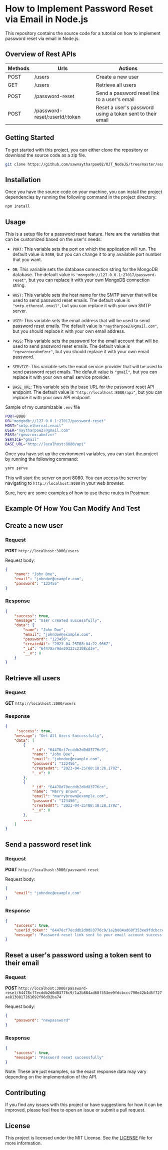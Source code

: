 # How to Implement Password Reset via Email in Node.js

This repository contains the source code for a tutorial on how to implement password reset via email in Node.js.

## Overview of Rest APIs

| Methods | Urls                           | Actions                                                   |
| ------- | ------------------------------ | --------------------------------------------------------- |
| POST    | /users                         | Create a new user                                         |
| GET     | /users                         | Retrieve all users                                        |
| POST    | /password-reset                | Send a password reset link to a user's email              |
| POST    | /password-reset/:userId/:token | Reset a user's password using a token sent to their email |

## Getting Started

To get started with this project, you can either clone the repository or download the source code as a zip file.

```bash
git clone https://github.com/sawnaytharpoe02/OJT_NodeJS/tree/master/assignment10
```

## Installation

Once you have the source code on your machine, you can install the project dependencies by running the following command in the project directory:

```bash
npm install
```

## Usage

This is a setup file for a password reset feature. Here are the variables that can be customized based on the user's needs:

- `PORT`: This variable sets the port on which the application will run. The default value is `8080`, but you can change it to any available port number that you want.

- `DB`: This variable sets the database connection string for the MongoDB database. The default value is `"mongodb://127.0.0.1:27017/password-reset"`, but you can replace it with your own MongoDB connection string.

- `HOST`: This variable sets the host name for the SMTP server that will be used to send password reset emails. The default value is `"smtp.ethereal.email"`, but you can replace it with your own SMTP server.

- `USER`: This variable sets the email address that will be used to send password reset emails. The default value is `"naytharpoe27@gmail.com"`, but you should replace it with your own email address.

- `PASS`: This variable sets the password for the email account that will be used to send password reset emails. The default value is `"rgewzroxcabmfznr"`, but you should replace it with your own email password.

- `SERVICE`: This variable sets the email service provider that will be used to send password reset emails. The default value is `"gmail"`, but you can replace it with your own email service provider.

- `BASE_URL`: This variable sets the base URL for the password reset API endpoint. The default value is `"http://localhost:8080/api"`, but you can replace it with your own API endpoint.

Sample of my customizable `.env` file

```bash
PORT=8080
DB="mongodb://127.0.0.1:27017/password-reset"
HOST="smtp.ethereal.email"
USER="naytharpoe27@gmail.com"
PASS="rgewzroxcabmfznr"
SERVICE="gmail"
BASE_URL="http://localhost:8080/api"
```

Once you have set up the environment variables, you can start the project by running the following command:

```bash
yarn serve
```

This will start the server on port 8080. You can access the server by navigating to `http://localhost:8080` in your web browser.

Sure, here are some examples of how to use these routes in Postman:

## Example Of How You Can Modify And Test

## Create a new user

### Request

**POST** `http://localhost:3000/users`

Request body:

```json
{
	"name": "John Doe",
	"email": "johndoe@example.com",
	"password": "123456"
}
```

### Response

```json
{
	"success": true,
	"message": "User created successfully",
	"data": {
		"name": "John Doe",
		"email": "johndoe@example.com",
		"password": "123456",
		"createdAt": "2023-04-25T08:04:22.966Z",
		"_id": "64478a79de20322c2108cd3e",
		"__v": 0
	}
}
```

## Retrieve all users

### Request

**GET** `http://localhost:3000/users`

### Response

```json
{
	 "success": true,
    "message": "Get All Users Successfully",
    "data": [
        {
            "_id": "64478cf7ecddb2d0d83776c9",
            "name": "John Doe",
            "email": "johndoe@example.com",
            "password": "123456",
            "createdAt": "2023-04-25T08:18:28.179Z",
            "__v": 0
        },
        {
            "_id": "64478d70ecddb2d0d83776ce",
            "name": "Marry Brown",
            "email": "marrybrown@example.com",
            "password": "123456",
            "createdAt": "2023-04-25T08:18:28.179Z",
            "__v": 0
        },
        ....
    ]
}
```

## Send a password reset link

### Request

**POST** `http://localhost:3000/password-reset`

Request body:

```json
{
	"email": "johndoe@example.com"
}
```

### Response

```json
{
	"success": true,
	"userId_token": "64478cf7ecddb2d0d83776c9/1a2b884ad68f353ee9fdcbccc790e42b4d5f727ae8130817261692f96d92ba74",
	"message": "Password reset link sent to your email account successfully"
}
```

## Reset a user's password using a token sent to their email

### Request

**POST** `http://localhost:3000/password-reset/64478cf7ecddb2d0d83776c9/1a2b884ad68f353ee9fdcbccc790e42b4d5f727ae8130817261692f96d92ba74`

Request body:

```json
{
	"password": "newpassword"
}
```

### Response

```json
{
	"success": true,
	"message": "Password reset successfully"
}
```

Note: These are just examples, so the exact response data may vary depending on the implementation of the API.

## Contributing

If you find any issues with this project or have suggestions for how it can be improved, please feel free to open an issue or submit a pull request.

## License

This project is licensed under the MIT License. See the [LICENSE](LICENSE) file for more information.
